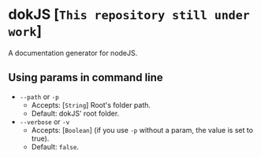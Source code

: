 # dokJS [`This repository still under work`]
A documentation generator for nodeJS.

## Using params in command line
* `--path` or `-p`
  * Accepts: [`String`] Root's folder path.
  * Default: dokJS' root folder.
* `--verbose` or `-v`
  * Accepts: [`Boolean`] (if you use `-p` without a param, the value is set to true).
  * Default: `false`.
